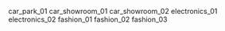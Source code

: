 car_park_01
car_showroom_01
car_showroom_02
electronics_01
electronics_02
fashion_01
fashion_02
fashion_03
